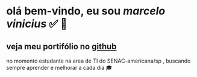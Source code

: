 # olá bem-vindo, eu sou ***marcelo vinicius***  :white_check_mark: :rocket:

## veja  meu portifólio  no [github](https://github.com/marceloVinicius12?tab=repositories)

no momento estudante na area de TI do SENAC-americana/sp , buscando sempre aprender e melhorar a cada dia :mortar_board:
